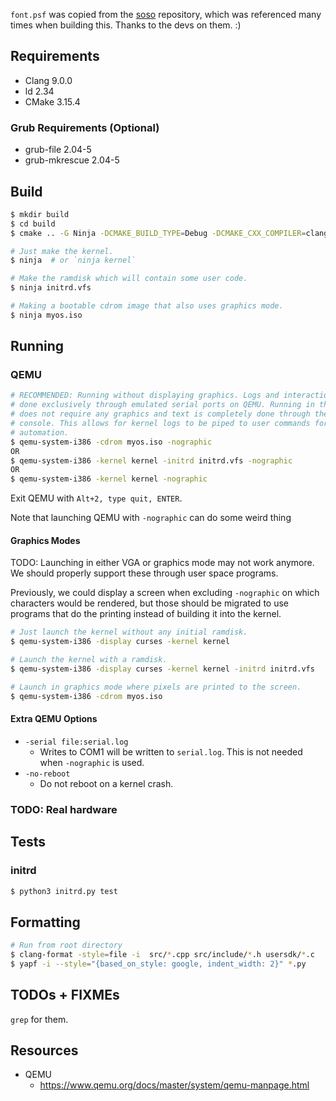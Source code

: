`font.psf` was copied from the [soso](https://github.com/ozkl/soso) repository,
which was referenced many times when building this. Thanks to the devs on them.
:)

## Requirements

- Clang 9.0.0
- ld 2.34
- CMake 3.15.4

### Grub Requirements (Optional)

- grub-file 2.04-5
- grub-mkrescue 2.04-5

## Build

```sh
$ mkdir build
$ cd build
$ cmake .. -G Ninja -DCMAKE_BUILD_TYPE=Debug -DCMAKE_CXX_COMPILER=clang++ -DCMAKE_C_COMPILER=clang

# Just make the kernel.
$ ninja  # or `ninja kernel`

# Make the ramdisk which will contain some user code.
$ ninja initrd.vfs

# Making a bootable cdrom image that also uses graphics mode.
$ ninja myos.iso
```

## Running

### QEMU

```sh
# RECOMMENDED: Running without displaying graphics. Logs and interaction are
# done exclusively through emulated serial ports on QEMU. Running in this mode
# does not require any graphics and text is completely done through the user
# console. This allows for kernel logs to be piped to user commands for
# automation.
$ qemu-system-i386 -cdrom myos.iso -nographic
OR
$ qemu-system-i386 -kernel kernel -initrd initrd.vfs -nographic
OR
$ qemu-system-i386 -kernel kernel -nographic
```

Exit QEMU with `Alt+2, type quit, ENTER`.

Note that launching QEMU with `-nographic` can do some weird thing

#### Graphics Modes

TODO: Launching in either VGA or graphics mode may not work anymore. We should
properly support these through user space programs.

Previously, we could display a screen when excluding `-nographic` on which
characters would be rendered, but those should be migrated to use programs that
do the printing instead of building it into the kernel.

```sh
# Just launch the kernel without any initial ramdisk.
$ qemu-system-i386 -display curses -kernel kernel

# Launch the kernel with a ramdisk.
$ qemu-system-i386 -display curses -kernel kernel -initrd initrd.vfs

# Launch in graphics mode where pixels are printed to the screen.
$ qemu-system-i386 -cdrom myos.iso
```

#### Extra QEMU Options

- `-serial file:serial.log`
  - Writes to COM1 will be written to `serial.log`. This is not needed when
    `-nographic` is used.
- `-no-reboot`
  - Do not reboot on a kernel crash.

### TODO: Real hardware

## Tests

### initrd

```sh
$ python3 initrd.py test
```

## Formatting

```sh
# Run from root directory
$ clang-format -style=file -i  src/*.cpp src/include/*.h usersdk/*.c
$ yapf -i --style="{based_on_style: google, indent_width: 2}" *.py
```

## TODOs + FIXMEs

`grep` for them.

## Resources

- QEMU
  - https://www.qemu.org/docs/master/system/qemu-manpage.html
